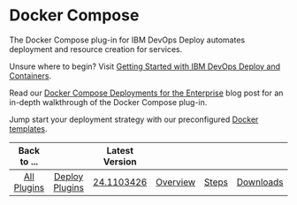 
# Docker Compose

The Docker Compose plug-in for IBM DevOps Deploy automates deployment and resource creation for services.

Unsure where to begin? Visit [Getting Started with IBM DevOps Deploy and Containers](https://community.ibm.com/community/user/wasdevops/blogs/osman-burucu/2022/07/22/getting-started-with-urbancode-deploy-and-containe/).

Read our [Docker Compose Deployments for the Enterprise](https://developer.ibm.com/urbancode/2016/11/23/docker-compose-deployments-enterprise/) blog post for an in-depth walkthrough of the Docker Compose plug-in.

Jump start your deployment strategy with our preconfigured [Docker templates](https://github.com/IBM-UrbanCode/Templates-UCD).


|Back to ...||Latest Version||||
| :---: | :---: | :---: | :---: | :---: | :---: |
|[All Plugins](../../index.md)|[Deploy Plugins](../README.md)|[24.1103426](https://raw.githubusercontent.com/UrbanCode/IBM-UCD-PLUGINS/main/files/docker-compose/docker-compose-24.1103426.zip)|[Overview](overview.md)|[Steps](steps.md)|[Downloads](downloads.md)|
